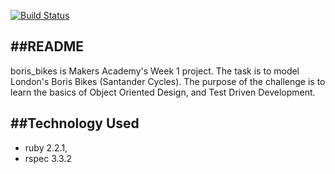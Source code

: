 [![Build Status](https://travis-ci.org/ojlamb/boris-bikes.svg?branch=master)](https://travis-ci.org/ojlamb/boris-bikes)

##README
---
boris_bikes is Makers Academy's Week 1 project. The task is to model London's Boris Bikes (Santander Cycles). The purpose of the challenge is to learn the basics of Object Oriented Design, and Test Driven Development.

##Technology Used
---
- ruby 2.2.1,
- rspec 3.3.2
